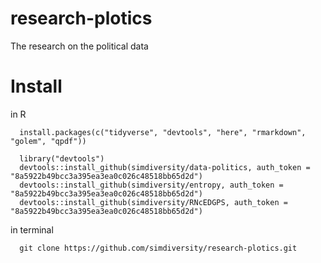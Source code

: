 # research-plotics
The research on the political data

# Install

in R
```{r}
  install.packages(c("tidyverse", "devtools", "here", "rmarkdown", "golem", "qpdf"))
  
  library("devtools")
  devtools::install_github(simdiversity/data-politics, auth_token = "8a5922b49bcc3a395ea3ea0c026c48518bb65d2d")
  devtools::install_github(simdiversity/entropy, auth_token = "8a5922b49bcc3a395ea3ea0c026c48518bb65d2d")
  devtools::install_github(simdiversity/RNcEDGPS, auth_token = "8a5922b49bcc3a395ea3ea0c026c48518bb65d2d")
```
in terminal 
```{bash}
  git clone https://github.com/simdiversity/research-plotics.git
```
